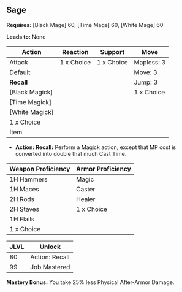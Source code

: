 ## Sage

**Requires:** [Black Mage] 60, [Time Mage] 60, [White Mage] 60

**Leads to:** None

| Action         | Reaction   | Support    | Move |
| ---            | ---        | ---        | ---  |
| Attack         | 1 x Choice | 1 x Choice | Mapless: 3
| Default        |            |            | Move: 3
| **Recall**     |            |            | Jump: 3
| [Black Magick] |            |            | 1 x Choice
| [Time Magick]  |            |            |
| [White Magick] |            |            |
| 1 x Choice     |            |            |
| Item           |            |            |

- **Action: Recall:** Perform a Magick action, except that MP cost is converted into double that much Cast Time.

| Weapon Proficiency | Armor Proficiency |
| ---                | ---               |
| 1H Hammers         | Magic
| 1H Maces           | Caster
| 2H Rods            | Healer
| 2H Staves          | 1 x Choice
| 1H Flails          |
| 1 x Choice         |

| JLVL | Unlock |
| ---  | ---    |
| 80 | Action: Recall
| 99 | Job Mastered

**Mastery Bonus:** You take 25% less Physical After-Armor Damage.
